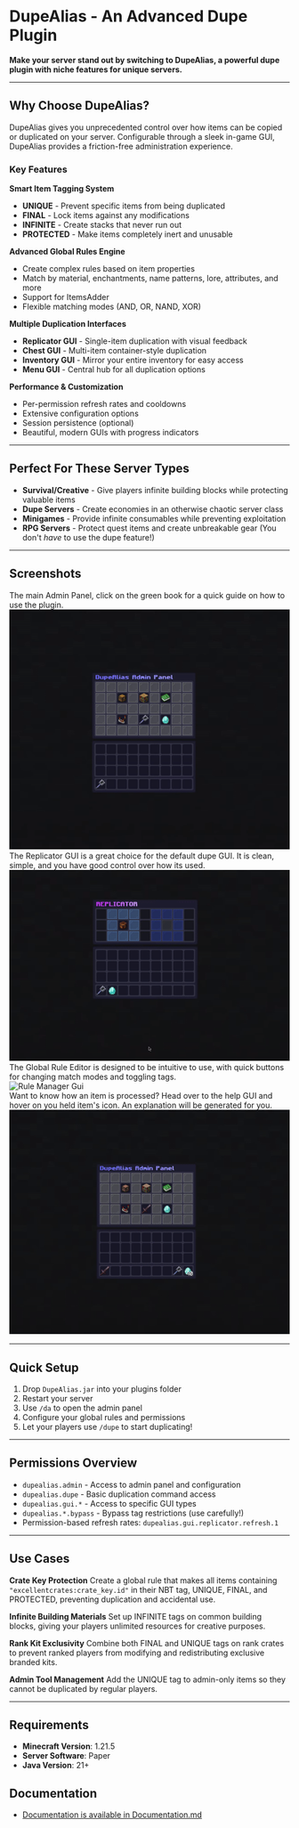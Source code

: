 # DupeAlias - An Advanced Dupe Plugin
**Make your server stand out by switching to DupeAlias, a powerful dupe plugin with niche features for unique servers.**
  
---   
## Why Choose DupeAlias?
DupeAlias gives you unprecedented control over how items can be copied or duplicated on your server. Configurable through a sleek in-game GUI, DupeAlias provides a friction-free administration experience.

### Key Features
**Smart Item Tagging System**
- **UNIQUE** - Prevent specific items from being duplicated
- **FINAL** - Lock items against any modifications
- **INFINITE** - Create stacks that never run out
- **PROTECTED** - Make items completely inert and unusable

**Advanced Global Rules Engine**
- Create complex rules based on item properties
- Match by material, enchantments, name patterns, lore, attributes, and more
- Support for ItemsAdder
- Flexible matching modes (AND, OR, NAND, XOR)

**Multiple Duplication Interfaces**
- **Replicator GUI** - Single-item duplication with visual feedback
- **Chest GUI** - Multi-item container-style duplication
- **Inventory GUI** - Mirror your entire inventory for easy access
- **Menu GUI** - Central hub for all duplication options

**Performance & Customization**
- Per-permission refresh rates and cooldowns
- Extensive configuration options
- Session persistence (optional)
- Beautiful, modern GUIs with progress indicators

---   
## Perfect For These Server Types
- **Survival/Creative** - Give players infinite building blocks while protecting valuable items
- **Dupe Servers** - Create economies in an otherwise chaotic server class
- **Minigames** - Provide infinite consumables while preventing exploitation
- **RPG Servers** - Protect quest items and create unbreakable gear (You don't *have* to use the dupe feature!)

---   
## Screenshots


The main Admin Panel, click on the green book for a quick guide on how to use the plugin.  
![Main Admin Gui](images/maingui.gif)  
The Replicator GUI is a great choice for the default dupe GUI. It is clean, simple, and you have good control over how its used.  
![Replicator Dupe Gui](images/replicator.gif)  
The Global Rule Editor is designed to be intuitive to use, with quick buttons for changing match modes and toggling tags.  
![Rule Manager Gui](images/rules.gif)  
Want to know how an item is processed? Head over to the help GUI and hover on you held item's icon. An explanation will be generated for you.  
![Conflict Detection](images/conflicts.gif)
  
---   
## Quick Setup
1. Drop `DupeAlias.jar` into your plugins folder
2. Restart your server
3. Use `/da` to open the admin panel
4. Configure your global rules and permissions
5. Let your players use `/dupe` to start duplicating!

---   
## Permissions Overview
- `dupealias.admin` - Access to admin panel and configuration
- `dupealias.dupe` - Basic duplication command access
- `dupealias.gui.*` - Access to specific GUI types
- `dupealias.*.bypass` - Bypass tag restrictions (use carefully!)
- Permission-based refresh rates: `dupealias.gui.replicator.refresh.1`

---   
## Use Cases
**Crate Key Protection** Create a global rule that makes all items containing `"excellentcrates:crate_key.id"` in their NBT tag, UNIQUE, FINAL, and PROTECTED, preventing duplication and accidental use.

**Infinite Building Materials** Set up INFINITE tags on common building blocks, giving your players unlimited resources for creative purposes.

**Rank Kit Exclusivity** Combine both FINAL and UNIQUE tags on rank crates to prevent ranked players from modifying and redistributing exclusive branded kits.

**Admin Tool Management** Add the UNIQUE tag to admin-only items so they cannot be duplicated by regular players.
  
---  

## Requirements
- **Minecraft Version**: 1.21.5
- **Server Software**: Paper
- **Java Version**: 21+

## Documentation
- [Documentation is available in Documentation.md](Documentation.md)
